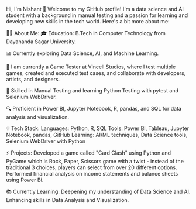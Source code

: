 Hi, I'm Nishant 👋
Welcome to my GitHub profile! I'm a data science and AI student with a background in manual testing and a passion for learning and developing new skills in the tech world. Here's a bit more about me:

🧑‍💻 About Me:
🎓 Education: B.Tech in Computer Technology from Dayananda Sagar University.

📊 Currently exploring Data Science, AI, and Machine Learning.

💼 I am currently a Game Tester at Vincell Studios, where I test multiple games, created and executed test cases, and collaborate with developers, artists, and designers.

🧪 Skilled in Manual Testing and learning Python Testing with pytest and Selenium WebDriver.

🔍 Proficient in Power BI, Jupyter Notebook, R, pandas, and SQL for data analysis and visualization.

💡 Tech Stack:
Languages: Python, R, SQL
Tools: Power BI, Tableau, Jupyter Notebook, pandas, GitHub
Learning: AI/ML techniques, Data Science tools, Selenium WebDriver with Python

⚡ Projects:
Developed a game called "Card Clash" using Python and PyGame which is Rock, Paper, Scissors game with a twist - instead of the traditional 3 choices, players can select from over 20 different options.
Performed financial analysis on income statements and balance sheets using Power Bi.

📚 Currently Learning:
Deepening my understanding of Data Science and AI.
Enhancing skills in Data Analysis and Visualization.
